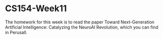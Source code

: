 # CS154-Week11

The homework for this week is to read the paper Toward Next-Generation Artificial Intelligence: Catalyzing the NeuroAI Revolution, which you can find in Perusall.